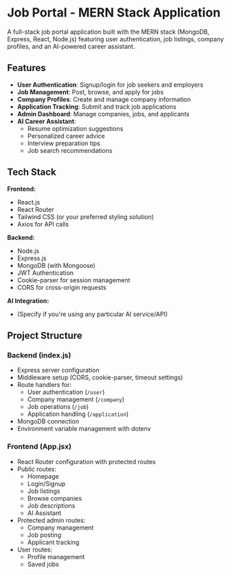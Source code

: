 # Job Portal - MERN Stack Application

A full-stack job portal application built with the MERN stack (MongoDB, Express, React, Node.js) featuring user authentication, job listings, company profiles, and an AI-powered career assistant.

## Features

- **User Authentication**: Signup/login for job seekers and employers
- **Job Management**: Post, browse, and apply for jobs
- **Company Profiles**: Create and manage company information
- **Application Tracking**: Submit and track job applications
- **Admin Dashboard**: Manage companies, jobs, and applicants
- **AI Career Assistant**: 
  - Resume optimization suggestions
  - Personalized career advice
  - Interview preparation tips
  - Job search recommendations

## Tech Stack

**Frontend:**
- React.js
- React Router
- Tailwind CSS (or your preferred styling solution)
- Axios for API calls

**Backend:**
- Node.js
- Express.js
- MongoDB (with Mongoose)
- JWT Authentication
- Cookie-parser for session management
- CORS for cross-origin requests

**AI Integration:**
- (Specify if you're using any particular AI service/API)

## Project Structure

### Backend (index.js)
- Express server configuration
- Middleware setup (CORS, cookie-parser, timeout settings)
- Route handlers for:
  - User authentication (`/user`)
  - Company management (`/company`)
  - Job operations (`/job`)
  - Application handling (`/application`)
- MongoDB connection
- Environment variable management with dotenv

### Frontend (App.jsx)
- React Router configuration with protected routes
- Public routes:
  - Homepage
  - Login/Signup
  - Job listings
  - Browse companies
  - Job descriptions
  - AI Assistant
- Protected admin routes:
  - Company management
  - Job posting
  - Applicant tracking
- User routes:
  - Profile management
  - Saved jobs
